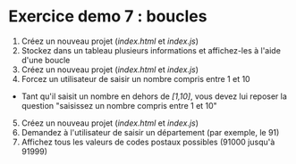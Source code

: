 # Exercice demo 7 : boucles

1. Créez un nouveau projet (*index.html* et *index.js*)
2. Stockez dans un tableau plusieurs informations et affichez-les à l'aide d'une boucle
3. Créez un nouveau projet (*index.html* et *index.js*)
4. Forcez un utilisateur de saisir un nombre compris entre 1 et 10
 - Tant qu'il saisit un nombre en dehors de *[1,10]*, vous devez lui reposer la question "saisissez un nombre compris entre 1 et 10"
5. Créez un nouveau projet (*index.html* et *index.js*)
6. Demandez à l'utilisateur de saisir un département (par exemple, le 91)
7. Affichez tous les valeurs de codes postaux possibles (91000 jusqu'à 91999)
